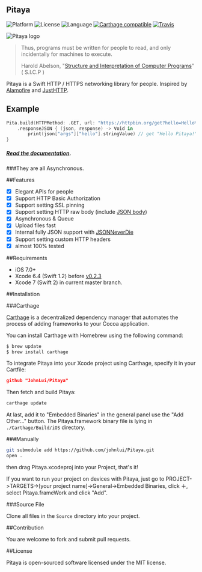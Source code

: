 Pitaya
----------
![Platform](https://camo.githubusercontent.com/770175f6c01d89c84a020706126a9e6399ff76c4/68747470733a2f2f696d672e736869656c64732e696f2f636f636f61706f64732f702f4b696e676669736865722e7376673f7374796c653d666c6174) ![License](https://img.shields.io/github/license/johnlui/Pitaya.svg?style=flat) ![Language](https://img.shields.io/badge/language-Swift%202-orange.svg) [![Carthage compatible](https://img.shields.io/badge/Carthage-compatible-4BC51D.svg?style=flat)](https://github.com/Carthage/Carthage) [![Travis](https://img.shields.io/travis/johnlui/Pitaya.svg)](https://travis-ci.org/johnlui/Pitaya)

![Pitaya logo](https://raw.githubusercontent.com/johnlui/Pitaya/master/Pitaya.png?re=new)

> Thus, programs must be written for people to read, and only incidentally for machines to execute.
> 
> Harold Abelson, "[Structure and Interpretation of Computer Programs](https://mitpress.mit.edu/sicp/front/node3.html)" ( S.I.C.P )

Pitaya is a Swift HTTP / HTTPS networking library for people. Inspired by [Alamofire](https://github.com/Alamofire/Alamofire) and [JustHTTP](https://github.com/JustHTTP/Just).

## Example

```swift
Pita.build(HTTPMethod: .GET, url: "https://httpbin.org/get?hello=Hello%20Pitaya!")
    .responseJSON { (json, response) -> Void in
        print(json["args"]["hello"].stringValue) // get "Hello Pitaya!"
}
```

##### [Read the documentation](https://github.com/johnlui/Pitaya/wiki).

###They are all Asynchronous.

##Features

- [x] Elegant APIs for people
- [x] Support HTTP Basic Authorization
- [x] Support setting SSL pinning
- [x] Support setting HTTP raw body (include [JSON body](https://github.com/johnlui/Pitaya/wiki#http-raw-body))
- [x] Asynchronous & Queue
- [x] Upload files fast
- [x] Internal fully JSON support with [JSONNeverDie](https://github.com/johnlui/JSONNeverDie)
- [x] Support setting custom HTTP headers
- [x] almost 100% tested

##Requirements

* iOS 7.0+
* Xcode 6.4 (Swift 1.2) before [v0.2.3](https://github.com/johnlui/Pitaya/releases/tag/v0.2.3)
* Xcode 7 (Swift 2) in current master branch.

##Installation

###Carthage

[Carthage](https://github.com/Carthage/Carthage) is a decentralized dependency manager that automates the process of adding frameworks to your Cocoa application.

You can install Carthage with Homebrew using the following command:

```bash
$ brew update
$ brew install carthage
```

To integrate Pitaya into your Xcode project using Carthage, specify it in your Cartfile:

```json
github "JohnLui/Pitaya"
```

Then fetch and build Pitaya:

```bash
carthage update
```

At last, add it to "Embedded Binaries" in the general panel use the "Add Other..." button. The Pitaya.framework binary file is lying in `./Carthage/Build/iOS` directory.


###Manually

```bash
git submodule add https://github.com/johnlui/Pitaya.git
open .
```
then drag Pitaya.xcodeproj into your Project, that's it!

If you want to run your project on devices with Pitaya, just go to PROJECT->TARGETS->[your project name]->General->Embedded Binaries, click ＋, select Pitaya.frameWork and click "Add".

###Source File

Clone all files in the `Source` directory into your project.


##Contribution

You are welcome to fork and submit pull requests.

##License

Pitaya is open-sourced software licensed under the MIT license.
